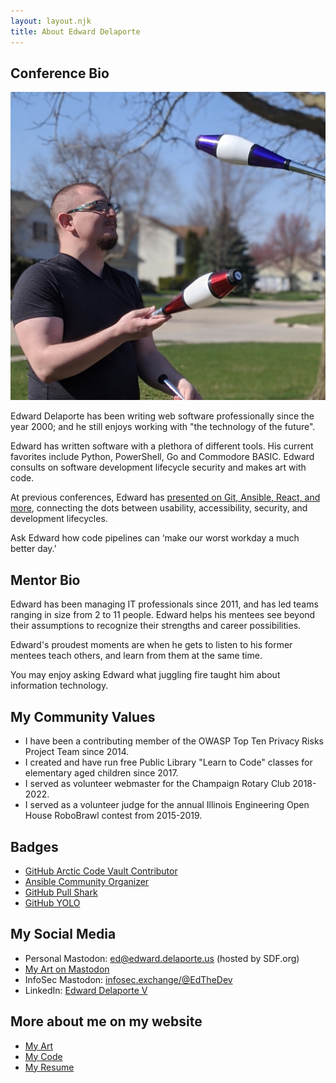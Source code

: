 ```yaml
---
layout: layout.njk
title: About Edward Delaporte
---
```


## Conference Bio

 ![Picture of Edward Delaporte](/img/EdwardDelaporte_juggling.jpg "Picture of Edward Delaporte")

Edward Delaporte has been writing web software professionally since the year 2000; and he still enjoys working with "the technology of the future".

Edward has written software with a plethora of different tools. His current favorites include Python, PowerShell, Go and Commodore BASIC.  Edward consults on software development lifecycle security and makes art with code.

At previous conferences, Edward has [presented on Git, Ansible, React, and more](/slides), connecting the dots between usability, accessibility, security, and development lifecycles.

Ask Edward how code pipelines can ‘make our worst workday a much better day.’

## Mentor Bio

Edward has been managing IT professionals since 2011, and has led teams ranging in size from 2 to 11 people. Edward helps his mentees see beyond their assumptions to recognize their strengths and career possibilities. 

Edward's proudest moments are when he gets to listen to his former mentees teach others, and learn from them at the same time. 

You may enjoy asking Edward what juggling fire taught him about information technology.

## My Community Values

- I have been a contributing member of the OWASP Top Ten Privacy Risks Project Team since 2014.
- I created and have run free Public Library "Learn to Code" classes for elementary aged children since 2017.
- I served as volunteer webmaster for the Champaign Rotary Club 2018-2022.
- I served as a volunteer judge for the annual Illinois Engineering Open House RoboBrawl contest from 2015-2019.

## Badges

- [GitHub Arctic Code Vault Contributor](https://github.com/users/edthedev/achievements/arctic-code-vault-contributor)
- [Ansible Community Organizer](https://api.badgr.io/public/assertions/Zzfsg9CORY24bwiKqomQNw?identity__email=edward%40delaporte.us)
- [GitHub Pull Shark](https://github.com/edthedev?tab=achievements&achievement=pull-shark)
- [GitHub YOLO](https://github.com/users/edthedev/achievements/yolo)

## My Social Media

- Personal Mastodon: <a href=https://mastodon.sdf.org/@Edthedev rel=me>ed@edward.delaporte.us</a> (hosted by SDF.org)
- <a rel="me" href="https://mastodon.art/@edthedev">My Art on Mastodon</a>
- InfoSec Mastodon: <a href=https://infosec.exchange/@EdTheDev rel=me>infosec.exchange/@EdTheDev</a>
- LinkedIn: [Edward Delaporte V](https://www.linkedin.com/in/edwarddelaportev)

## More about me on my website 

- [My Art](/art/)
- [My Code](/code)
- [My Resume](/resume)
